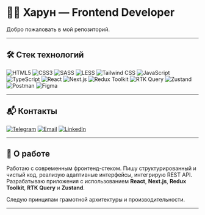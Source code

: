# 👨‍💻 Харун — Frontend Developer

Добро пожаловать в мой репозиторий.

---

## 🛠️ Стек технологий

![HTML5](https://img.shields.io/badge/-HTML5-E34F26?logo=html5&logoColor=fff)
![CSS3](https://img.shields.io/badge/-CSS3-1572B6?logo=css3&logoColor=fff)
![SASS](https://img.shields.io/badge/-SASS-CC6699?logo=sass&logoColor=fff)
![LESS](https://img.shields.io/badge/-LESS-1D365D?logo=less&logoColor=fff)
![Tailwind CSS](https://img.shields.io/badge/-TailwindCSS-38B2AC?logo=tailwind-css&logoColor=fff)
![JavaScript](https://img.shields.io/badge/-JavaScript-F7DF1E?logo=javascript&logoColor=000)
![TypeScript](https://img.shields.io/badge/-TypeScript-3178C6?logo=typescript&logoColor=fff)
![React](https://img.shields.io/badge/-React-20232A?logo=react&logoColor=61DAFB)
![Next.js](https://img.shields.io/badge/-Next.js-000?logo=next.js)
![Redux Toolkit](https://img.shields.io/badge/-Redux%20Toolkit-764ABC?logo=redux&logoColor=fff)
![RTK Query](https://img.shields.io/badge/-RTK%20Query-764ABC?logo=redux&logoColor=fff)
![Zustand](https://img.shields.io/badge/-Zustand-000000?logoColor=fff)
![Postman](https://img.shields.io/badge/-Postman-FF6C37?logo=postman&logoColor=fff)
![Figma](https://img.shields.io/badge/-Figma-F24E1E?logo=figma&logoColor=fff)

---

## 📬 Контакты

[![Telegram](https://img.shields.io/badge/-Telegram-26A5E4?logo=telegram&logoColor=fff)](https://t.me/MrIrty)
[![Email](https://img.shields.io/badge/-Email-D14836?logo=gmail&logoColor=fff)](mailto:harun.mashanlo12@gmail.com)
[![LinkedIn](https://img.shields.io/badge/-LinkedIn-0A66C2?logo=linkedin&logoColor=fff)](https://www.linkedin.com/in/kharun-mashanlo-4532b3347/)

---

## 📌 О работе

Работаю с современным фронтенд-стеком. Пишу структурированный и чистый код, реализую адаптивные интерфейсы, интегрирую REST API. Разрабатываю приложения с использованием **React**, **Next.js**, **Redux Toolkit**, **RTK Query** и **Zustand**.  

Следую принципам грамотной архитектуры и производительности.

---
